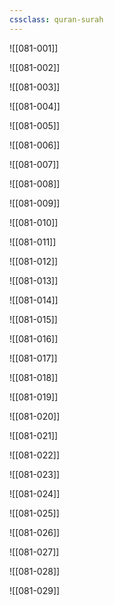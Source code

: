 ```yaml
---
cssclass: quran-surah
---
```


![[081-001]]

![[081-002]]

![[081-003]]

![[081-004]]

![[081-005]]

![[081-006]]

![[081-007]]

![[081-008]]

![[081-009]]

![[081-010]]

![[081-011]]

![[081-012]]

![[081-013]]

![[081-014]]

![[081-015]]

![[081-016]]

![[081-017]]

![[081-018]]

![[081-019]]

![[081-020]]

![[081-021]]

![[081-022]]

![[081-023]]

![[081-024]]

![[081-025]]

![[081-026]]

![[081-027]]

![[081-028]]

![[081-029]]

